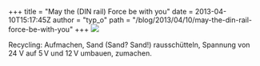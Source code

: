 +++
title = "May the (DIN rail) Force be with you"
date = 2013-04-10T15:17:45Z
author = "typ_o"
path = "/blog/2013/04/10/may-the-din-rail-force-be-with-you"
+++
![](/media/force.jpg)

Recycling: Aufmachen, Sand (Sand? Sand!) rausschütteln, Spannung von 24
V auf 5 V und 12 V umbauen, zumachen.
